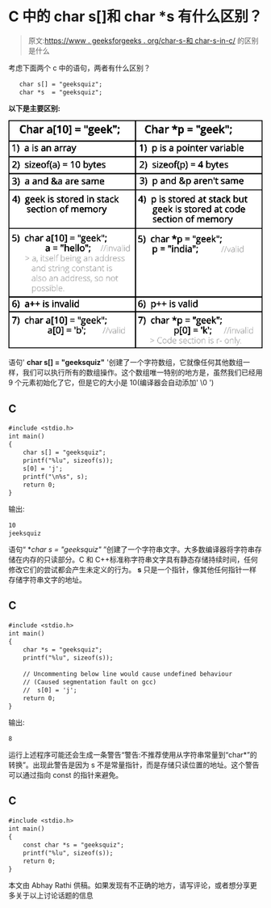 # C 中的 char s[]和 char *s 有什么区别？

> 原文:[https://www . geeksforgeeks . org/char-s-和 char-s-in-c/](https://www.geeksforgeeks.org/whats-difference-between-char-s-and-char-s-in-c/) 的区别是什么

考虑下面两个 c 中的语句，两者有什么区别？

```
   char s[] = "geeksquiz";
   char *s  = "geeksquiz";
```

**以下是主要区别:**

![](img/a253045d24d9eca903ddcb7f75a7e4fa.png)

语句' **char s[] = "geeksquiz"** '创建了一个字符数组，它就像任何其他数组一样，我们可以执行所有的数组操作。这个数组唯一特别的地方是，虽然我们已经用 9 个元素初始化了它，但是它的大小是 10(编译器会自动添加' \0 ')

## C

```
#include <stdio.h>
int main()
{
    char s[] = "geeksquiz";
    printf("%lu", sizeof(s));
    s[0] = 'j';
    printf("\n%s", s);
    return 0;
}
```

输出:

```
10
jeeksquiz
```

语句“ **char *s = "geeksquiz"** ”创建了一个字符串文字。大多数编译器将字符串存储在内存的只读部分。C 和 C++标准称字符串文字具有静态存储持续时间，任何修改它们的尝试都会产生未定义的行为。
**s** 只是一个指针，像其他任何指针一样存储字符串文字的地址。

## C

```
#include <stdio.h>
int main()
{
    char *s = "geeksquiz";
    printf("%lu", sizeof(s));

    // Uncommenting below line would cause undefined behaviour
    // (Caused segmentation fault on gcc)
    //  s[0] = 'j'; 
    return 0;
}
```

输出:

```
8
```

运行上述程序可能还会生成一条警告“警告:不推荐使用从字符串常量到“char*”的转换”。出现此警告是因为 s 不是常量指针，而是存储只读位置的地址。这个警告可以通过指向 const 的指针来避免。

## C

```
#include <stdio.h>
int main()
{
    const char *s = "geeksquiz";
    printf("%lu", sizeof(s));
    return 0;
}
```

本文由 Abhay Rathi 供稿。如果发现有不正确的地方，请写评论，或者想分享更多关于以上讨论话题的信息